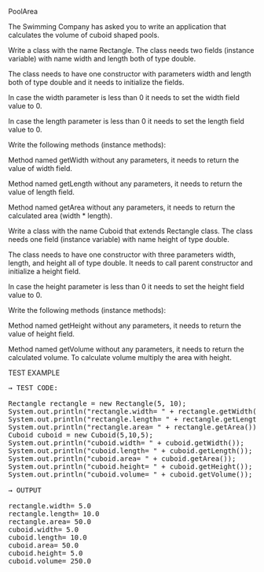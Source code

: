 PoolArea

The Swimming Company has asked you to write an application that calculates the volume of cuboid shaped pools.

Write a class with the name Rectangle. The class needs two fields (instance variable) with name width and length both of type double.

The class needs to have one constructor with parameters width and length both of type double and it needs to initialize the fields.

In case the width parameter is less than 0 it needs to set the width field value to 0.

In case the length parameter is less than 0 it needs to set the length field value to 0.

Write the following methods (instance methods):

Method named getWidth without any parameters, it needs to return the value of width field.

Method named getLength without any parameters, it needs to return the value of length field.

Method named getArea without any parameters, it needs to return the calculated area (width * length).

Write a class with the name Cuboid that extends Rectangle class. The class needs one field (instance variable) with name height of type double.

The class needs to have one constructor with three parameters width, length, and height all of type double. It needs to call parent constructor and initialize a height field.

In case the height parameter is less than 0 it needs to set the height field value to 0.

Write the following methods (instance methods):

Method named getHeight without any parameters, it needs to return the value of height field.

Method named getVolume without any parameters, it needs to return the calculated volume. To calculate volume multiply the area with height.



TEST EXAMPLE
<pre>
→ TEST CODE:

Rectangle rectangle = new Rectangle(5, 10);
System.out.println("rectangle.width= " + rectangle.getWidth());
System.out.println("rectangle.length= " + rectangle.getLength());
System.out.println("rectangle.area= " + rectangle.getArea());
Cuboid cuboid = new Cuboid(5,10,5);
System.out.println("cuboid.width= " + cuboid.getWidth());
System.out.println("cuboid.length= " + cuboid.getLength());
System.out.println("cuboid.area= " + cuboid.getArea());
System.out.println("cuboid.height= " + cuboid.getHeight());
System.out.println("cuboid.volume= " + cuboid.getVolume());

→ OUTPUT

rectangle.width= 5.0
rectangle.length= 10.0
rectangle.area= 50.0
cuboid.width= 5.0
cuboid.length= 10.0
cuboid.area= 50.0
cuboid.height= 5.0
cuboid.volume= 250.0
</pre>